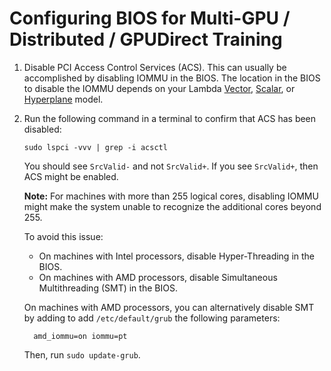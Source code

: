 # Configuring BIOS for Multi-GPU / Distributed / GPUDirect Training

1. Disable PCI Access Control Services (ACS). This can usually be accomplished
   by disabling IOMMU in the BIOS. The location in the BIOS to disable the
   IOMMU depends on your Lambda
   [Vector](https://lambdalabs.com/gpu-workstations/vector),
   [Scalar](https://lambdalabs.com/products/blade), or
   [Hyperplane](https://lambdalabs.com/deep-learning/servers/hyperplane-a100)
   model.

1. Run the following command in a terminal to confirm that ACS has been
   disabled:

       sudo lspci -vvv | grep -i acsctl

   You should see `SrcValid-` and not `SrcValid+`. If you see `SrcValid+`,
   then ACS might be enabled.

   **Note:** For machines with more than 255 logical cores, disabling IOMMU
   might make the system unable to recognize the additional cores beyond 255.

   To avoid this issue:

   - On machines with Intel processors, disable Hyper-Threading in the BIOS.
   - On machines with AMD processors, disable Simultaneous Multithreading (SMT)
     in the BIOS.

   On machines with AMD processors, you can alternatively disable SMT by adding
   to add `/etc/default/grub` the following parameters:

         amd_iommu=on iommu=pt

   Then, run `sudo update-grub`.
